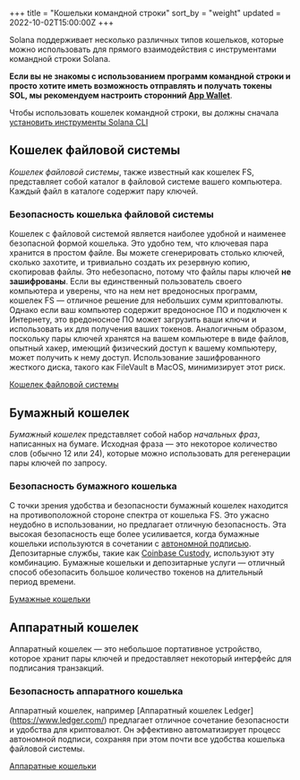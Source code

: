 +++
title = "Кошельки командной строки"
sort_by = "weight"
updated = 2022-10-02T15:00:00Z
+++

Solana поддерживает несколько различных типов кошельков, которые можно использовать для прямого взаимодействия с инструментами командной строки Solana.

**Если вы не знакомы с использованием программ командной строки и просто хотите иметь возможность отправлять и получать токены SOL, мы рекомендуем настроить сторонний [App Wallet](apps/)**.

Чтобы использовать кошелек командной строки, вы должны сначала [установить инструменты Solana CLI](../cli/install-solana-cli-tools/)

## Кошелек файловой системы

_Кошелек файловой системы_, также известный как кошелек FS, представляет собой каталог в файловой системе вашего компьютера. Каждый файл в каталоге содержит пару ключей.

### Безопасность кошелька файловой системы

Кошелек с файловой системой является наиболее удобной и наименее безопасной формой кошелька. Это удобно тем, что ключевая пара хранится в простом файле. Вы можете сгенерировать столько ключей, сколько захотите, и тривиально создать их резервную копию, скопировав файлы. Это небезопасно, потому что файлы пары ключей **не зашифрованы**. Если вы единственный пользователь своего компьютера и уверены, что на нем нет вредоносных программ, кошелек FS — отличное решение для небольших сумм криптовалюты. Однако если ваш компьютер содержит вредоносное ПО и подключен к Интернету, это вредоносное ПО может загрузить ваши ключи и использовать их для получения ваших токенов. Аналогичным образом, поскольку пары ключей хранятся на вашем компьютере в виде файлов, опытный хакер, имеющий физический доступ к вашему компьютеру, может получить к нему доступ. Использование зашифрованного жесткого диска, такого как FileVault в MacOS, минимизирует этот риск.

[Кошелек файловой системы](file-system-wallet/)

## Бумажный кошелек

_Бумажный кошелек_ представляет собой набор _начальных фраз_, написанных на бумаге. Исходная фраза — это некоторое количество слов (обычно 12 или 24), которые можно использовать для регенерации пары ключей по запросу.

### Безопасность бумажного кошелька

С точки зрения удобства и безопасности бумажный кошелек находится на противоположной стороне спектра от кошелька FS. Это ужасно неудобно в использовании, но предлагает отличную безопасность. Эта высокая безопасность еще более усиливается, когда бумажные кошельки используются в сочетании с [автономной подписью](../offline-signing/). Депозитарные службы, такие как [Coinbase Custody](https://custody.coinbase.com/), используют эту комбинацию.
Бумажные кошельки и депозитарные услуги — отличный способ обезопасить большое количество токенов на длительный период времени.

[Бумажные кошельки](paper-wallet/)

## Аппаратный кошелек

Аппаратный кошелек — это небольшое портативное устройство, которое хранит пары ключей и предоставляет некоторый интерфейс для подписания транзакций.

### Безопасность аппаратного кошелька

Аппаратный кошелек, например
[Аппаратный кошелек Ledger] (https://www.ledger.com/) предлагает отличное сочетание безопасности и удобства для криптовалют. Он эффективно автоматизирует процесс автономной подписи, сохраняя при этом почти все удобства кошелька файловой системы.

[Аппаратные кошельки](hardware-wallets/)
